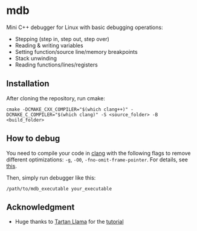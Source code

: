 # mdb

Mini C++ debugger for Linux with basic debugging operations:
* Stepping (step in, step out, step over)
* Reading & writing variables
* Setting function/source line/memory breakpoints
* Stack unwinding
* Reading functions/lines/registers

## Installation
After cloning the repository, run cmake:
```
cmake -DCMAKE_CXX_COMPILER="$(which clang++)" -DCMAKE_C_COMPILER="$(which clang)" -S <source_folder> -B <build_folder>
```

## How to debug
You need to compile your code in [clang](https://clang.llvm.org/) with the following flags to remove different optimizations: `-g`, `-O0`, `-fno-omit-frame-pointer`. For details, see [this](https://clang.llvm.org/docs/CommandGuide/clang.html).

Then, simply run debugger like this:
```
/path/to/mdb_executable your_executable
```

## Acknowledgment
* Huge thanks to [Tartan Llama](https://github.com/TartanLlama) for the
[tutorial](https://blog.tartanllama.xyz/)
